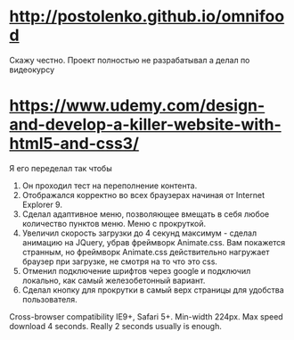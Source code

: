 # http://postolenko.github.io/omnifood

Скажу честно. Проект полностью не разрабатывал а делал по видеокурсу 
# https://www.udemy.com/design-and-develop-a-killer-website-with-html5-and-css3/

Я его переделал так чтобы
1. Он проходил тест на переполнение контента.
2. Отображался корректно во всех браузерах начиная от Internet Explorer 9.
3. Сделал адаптивное меню, позволяющее вмещать в себя любое количество пунктов меню. Меню с прокруткой.
4. Увеличил скорость загрузки до 4 секунд максимум - сделал анимацию на JQuery, убрав фреймворк Animate.css.
   Вам покажется странным, но фреймворк Animate.css действительно нагружает браузер при загрузке, не смотря на то что это css.
5. Отменил подключение шрифтов через google и подключил локально, как самый железобетонный вариант.
6. Сделал кнопку для прокрутки в самый верх страницы для удобства пользователя.

Cross-browser compatibility IE9+, Safari 5+.
Min-width 224px.
Max speed download 4 seconds. Really 2 seconds usually is enough.